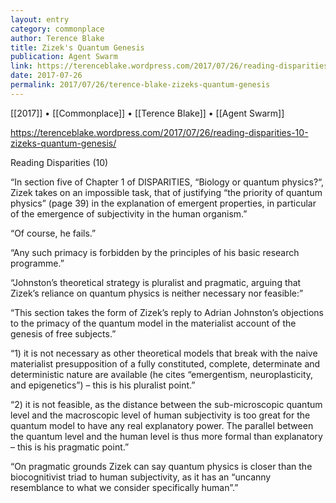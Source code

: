 ```yaml
---
layout: entry
category: commonplace
author: Terence Blake
title: Zizek's Quantum Genesis
publication: Agent Swarm
link: https://terenceblake.wordpress.com/2017/07/26/reading-disparities-10-zizeks-quantum-genesis/
date: 2017-07-26
permalink: 2017/07/26/terence-blake-zizeks-quantum-genesis
---
```


[[2017]] • [[Commonplace]] • [[Terence Blake]] • [[Agent Swarm]] 

https://terenceblake.wordpress.com/2017/07/26/reading-disparities-10-zizeks-quantum-genesis/

Reading Disparities (10)

“In section five of Chapter 1 of DISPARITIES, “Biology or quantum physics?“, Zizek takes on an impossible task, that of justifying “the priority of quantum physics” (page 39) in the explanation of emergent properties, in particular of the emergence of subjectivity in the human organism.”

“Of course, he fails.”

“Any such primacy is forbidden by the principles of his basic research programme.”

“Johnston’s theoretical strategy is pluralist and pragmatic, arguing that Zizek’s reliance on quantum physics is neither necessary nor feasible:”

“This section takes the form of Zizek’s reply to Adrian Johnston’s objections to the primacy of the quantum model in the materialist account of the genesis of free subjects.”

“1) it is not necessary as other theoretical models that break with the naive materialist presupposition of a fully constituted, complete, determinate and deterministic nature are available (he cites “emergentism, neuroplasticity, and epigenetics”) – this is his pluralist point.”

“2) it is not feasible, as the distance between the sub-microscopic quantum level and the macroscopic level of human subjectivity is too great for the quantum model to have any real explanatory power. The parallel between the quantum level and the human level is thus more formal than explanatory – this is his pragmatic point.”

“On pragmatic grounds Zizek can say quantum physics is closer than the biocognitivist triad to human subjectivity, as it has an “uncanny resemblance to what we consider specifically human”.”


